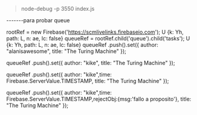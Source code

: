 >node-debug -p 3550 index.js

-------para probar queue

rootRef = new Firebase('https://scmlivelinks.firebaseio.com');
U {k: Yh, path: L, n: ae, lc: false}
queueRef = rootRef.child('queue').child('tasks');
U {k: Yh, path: L, n: ae, lc: false}
queueRef .push().set({
     author: "alanisawesome",
     title: "The Turing Machine"
  });

queueRef .push().set({
     author: "kike",
     title: "The Turing Machine"
  });

queueRef .push().set({
     author: "kike",time: Firebase.ServerValue.TIMESTAMP,
     title: "The Turing Machine"
  });


queueRef .push().set({
     author: "kike",time: Firebase.ServerValue.TIMESTAMP,rejectObj:{msg:'fallo a proposito'},
     title: "The Turing Machine"
  });